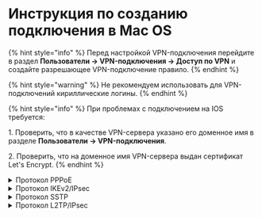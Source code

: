 # Инструкция по созданию подключения в Mac OS

{% hint style="info" %}
Перед настройкой VPN-подключения перейдите в раздел **Пользователи -> VPN-подключения -> Доступ по VPN** и создайте разрешающее VPN-подключение правило.
{% endhint %}

{% hint style="warning" %}
Не рекомендуем использовать для VPN-подключений кириллические логины.
{% endhint %}

{% hint style="info" %}
При проблемах с подключением на IOS требуется:

1\. Проверить, что в качестве VPN-сервера указано его доменное имя в разделе **Пользователи -> VPN-подключения**.

2\. Проверить, что на доменное имя VPN-сервера выдан сертификат Let's Encrypt.
{% endhint %}

<details>

<summary>Протокол PPPoE</summary>

Для настройки Ideco NGFW перейдите в раздел **Пользователи -> VPN-подключение -> Основное** и установите флаг **Подключение по PPPoE**:

![](/.gitbook/assets/pppoe.png)

**Создание подключения в MacOS**

1\. Перейдите в раздел **Системные настройки -> Сеть**;

2\. Нажмите **Добавить** в левом нижнем углу (иконка ![](/.gitbook/assets/macos2.png));

3\. В появившемся окне заполните:

* **Интерфейс** - PPPoE;
* **Ethernet** - например, Wi-Fi;
* **Имя службы** - имя подключения.

<img src="/.gitbook/assets/macos8.png" alt="" data-size="original">

4\. Нажмите **Создать** и заполните:

* **Имя службы PPPoE** - имя службы;
* **Имя учетной записи** - логин;
* **Пароль** - пароль.

<img src="/.gitbook/assets/macos9.png" alt="" data-size="original">

5\. Нажмите **Подключить**.

</details>

<details>

<summary>Протокол IKEv2/IPsec</summary>

**Настройка Ideco NGFW:**

1\. Перейдите в раздел **Пользователи -> VPN-подключение -> Основное**.

2\. Установите флаг **Подключение по IKEv2/IPsec** и заполните поля **Домен**:

<img src="/.gitbook/assets/ipsec-ikev2-9-11.png" alt="" data-size="original">

3\. Скачайте корневой сертификат Ideco NGFW в разделе **Сервисы -> Сертификаты -> Загруженные сертификаты** в веб-интерфейсе NGFW или в личном кабинете пользователя по кнопке **Скачать корневой сертификат**.

Корневой сертификат потребуется для настройки подключения рабочей станции пользователя, если не был получен корневой сертификат через Let\`s Encrypt. При необходимости перенесите файл сертификата на рабочую станцию.\
Если для VPN-подключения используется сертификат, выданный Let\`s Encrypt, то установка корневого сертификата на устройство не требуется.

**Создание подключения в MacOS:**

1\. Перейдите в раздел **Системные настройки -> Сеть**.

2\. Нажмите **Добавить** в левом нижнем углу (иконка ![](/.gitbook/assets/connection-for-high-sierra-macos1.png)).

3\. Заполните поля:

* **Интерфейс** - VPN;
* **Тип VPN** - IKEv2;
* **Имя службы** - имя подключения.

<img src="/.gitbook/assets/macos7.png" alt="" data-size="original">

4\. Нажмите **Создать**;

5\. Установите параметры подключения:

* **Адрес сервера** - адрес VPN-сервера;
* **Удаленный ID** - продублируйте адрес VPN-сервера.

<img src="/.gitbook/assets/macos11.png" alt="" data-size="original">

6\. Выберите **Настройки аутентификации**.

7\. Укажите идентификационные данные и нажмите **OK**:

* **Имя пользователя** - имя пользователя, которому разрешено подключение по VPN;
* **Пароль** - пароль пользователя.

<img src="/.gitbook/assets/macos12.png" alt="" data-size="original">

8\. Нажмите **ОК**.

9\. Поставьте флаг в пункте **Показывать статус VPN в строке меню**, нажмите **Применить**  и включите соединение.

</details>

<details>

<summary>Протокол SSTP</summary>

**Настройка Ideco NGFW:**

1\. Перейдите в раздел **Пользователи -> VPN-подключения -> Основное**.

2\. Установите флаг **Подключение по SSTP** и заполните поля **Домен** и **Порт**:

![](/.gitbook/assets/vpn-authorization5.png)

3\. Скачайте корневой сертификат Ideco NGFW в разделе **Сервисы -> Сертификаты -> Загруженные сертификаты** в веб-интерфейсе NGFW или в личном кабинете пользователя по кнопке **Скачать корневой сертификат**.

Корневой сертификат потребуется для настройки подключения рабочей станции пользователя, если не был получен корневой сертификат через Let\`s Encrypt. При необходимости перенесите файл сертификата на рабочую станцию.\
Если для VPN-подключения используется сертификат, выданный Let\`s Encrypt, то установка корневого сертификата на устройство не требуется.

**Создание подключения в MacOS:**

1\. Откройте терминал и установите `sstp-client`, выполнив команды:

```
brew update
brew install sstp-client
```

2\. Создайте и включите SSTP-подключение командой:

{% code overflow="wrap" %}
```
sudo /usr/local/sbin/sstpc --cert-warn --tls-ext --user <логин пользователя Ideco NGFW> --password <Пароль пользователя Ideco NGFW> <домен:порт> usepeerdns require-mschap-v2 noauth noipdefault noccp refuse-eap refuse-pap refuse-mschap defaultroute
```
{% endcode %}

* Если указан параметр `defaultroute`, в VPN-туннель будет заворачиваться весь трафик. 
* Чтобы через VPN-туннель проходил только трафик до определенных сетей, используйте параметр `nodefaultroute` и добавьте маршруты в таблицу машрутизации вкручную, например: `sudo route add -net "172.16.0.0/12" -interface ppp0`.

3\. Для проверки подключения откройте новую вкладку или окно терминала и введите команду `ifconfig -a`. Если в выводе присутствует строка вида `ppp0: flags=8051 mtu 1500 inet 10.128.0.0 –> 10.128.0.1 netmask 0xff000000`, подключение установлено.

4\. Чтобы отключить соединение, перейдите в терминал, из которого оно было установлено, и нажмите **Ctrl+C**.

</details>

<details>

<summary>Протокол L2TP/IPsec</summary>

**Важно:** L2TP IPsec-клиенты, находящиеся за одним NAT'ом, могут испытывать проблемы подключения, если их более одного. Рекомендуем вместо L2TP IPsec использовать IKEv2 IPsec.

**Настройка Ideco NGFW:**

1\. Перейдите в раздел **Пользователи -> VPN-подключение -> Основное**.

2\. Установите флаг **Подключение по L2TP/IPsec** и скопируйте **PSK**-ключ:

<img src="/.gitbook/assets/l2tp-on.png" alt="" data-size="original">

**Создание подключения в MacOS:**

1\. Перейдите в раздел **Системные настройки -> Сеть** и нажмите **Добавить** в левом нижнем углу.

<img src="/.gitbook/assets/macos.png" alt="" data-size="original">

2\. В появившемся окне заполните:

* **Интерфейс** - VPN;
* **Тип VPN** - L2TP через IPsec;
* **Имя службы** - имя подключения.

<img src="/.gitbook/assets/macos1.png" alt="" data-size="original">

3\. Нажмите **Создать**.

4\. Заполните **Адрес сервера** и **Имя учетной записи**:

<img src="/.gitbook/assets/macos3.png" alt="" data-size="original">

5\. Поставьте флаг на пункте **Показывать статус VPN в строке меню** и выберите **Настройки аутентификации**.

6\. В **Аутентификации пользователя** заполните **Пароль**, в **Аутентификации компьютера** - **Общий ключ (Shared Secret)**:

<img src="/.gitbook/assets/macos4.png" alt="" data-size="original">

7\. Нажмите **ОК -> Применить** и включите соединение.

</details>

